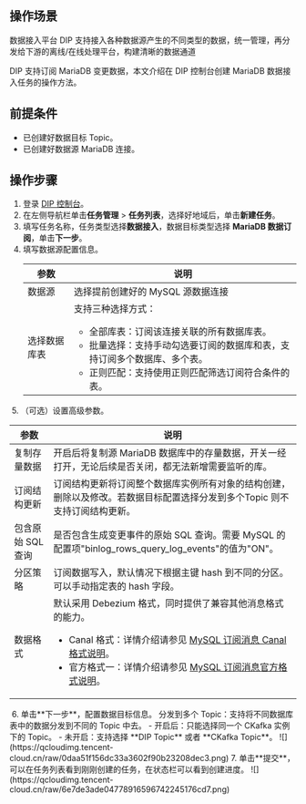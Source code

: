 ## 操作场景

数据接入平台 DIP 支持接入各种数据源产生的不同类型的数据，统一管理，再分发给下游的离线/在线处理平台，构建清晰的数据通道

DIP 支持订阅  MariaDB 变更数据，本文介绍在 DIP 控制台创建 MariaDB 数据接入任务的操作方法。

## 前提条件

- 已创建好数据目标 Topic。
- 已创建好数据源  MariaDB 连接。

## 操作步骤

1. 登录 [DIP 控制台](https://console.cloud.tencent.com/ckafka/datahub-overview)。
2. 在左侧导航栏单击**任务管理** > **任务列表**，选择好地域后，单击**新建任务**。
3. 填写任务名称，任务类型选择**数据接入**，数据目标类型选择 **MariaDB 数据订阅**，单击**下一步**。
4. 填写数据源配置信息。
   <table>
   <thead>
   <tr>
   <th>参数</th>
   <th>说明</th>
   </tr>
   </thead>
   <tbody><tr>
   <td>数据源</td>
   <td>选择提前创建好的 MySQL 源数据连接</td>
   </tr>
   <tr>
   <td>选择数据库表</td>
   <td>支持三种选择方式：<ul><li>全部库表：订阅该连接关联的所有数据库表。</li><li>批量选择：支持手动勾选要订阅的数据库和表，支持订阅多个数据库、多个表。</li><li>正则匹配：支持使用正则匹配筛选订阅符合条件的表。</li></ul></td>
   </tr>
   </tbody></table>
<img src="https://qcloudimg.tencent-cloud.cn/raw/404afbc6d13b64afcbe2953eddecd964.png" alt=""> 
5. （可选）设置高级参数。
<table>
<thead>
<tr>
<th>参数</th>
<th>说明</th>
</tr>
</thead>
<tbody><tr>
<td>复制存量数据</td>
<td>开启后将复制源 MariaDB 数据库中的存量数据，开关一经打开，无论后续是否关闭，都无法新增需要监听的库。</td>
</tr>
<tr>
<td>订阅结构更新</td>
<td>订阅结构更新将订阅整个数据库实例所有对象的结构创建，删除以及修改。若数据目标配置选择分发到多个Topic 则不支持订阅结构更新。</td>
</tr>
<tr>
<td>包含原始 SQL 查询</td>
<td>是否包含生成变更事件的原始 SQL 查询。需要 MySQL 的配置项"binlog_rows_query_log_events"的值为"ON"。</td>
</tr>
<tr>
<td>分区策略</td>
<td>订阅数据写入，默认情况下根据主键 hash 到不同的分区。可以手动指定表的 hash 字段。</td>
</tr>
<tr>
<td>数据格式</td>
<td>默认采用 Debezium 格式，同时提供了兼容其他消息格式的能力。<ul><li>Canal 格式：详情介绍请参见 <a href="https://cloud.tencent.com/document/product/1591/79158">MySQL 订阅消息 Canal 格式说明</a>。</li><li>官方格式一：详情介绍请参见 <a href="https://cloud.tencent.com/document/product/1591/79157">MySQL 订阅消息官方格式说明</a>。</li></ul></td>
</tr>
</tbody></table>
<img src="https://qcloudimg.tencent-cloud.cn/raw/5e9583ffe15566fcbd5ca352125e11fd.png" alt=""> 
6. 单击**下一步**，配置数据目标信息。
   分发到多个 Topic：支持将不同数据库表中的数据分发到不同的 Topic 中去。
      - 开启后：只能选择同一个 CKafka 实例下的 Topic。
      - 未开启：支持选择 **DIP Topic** 或者 **CKafka Topic**。
        ![](https://qcloudimg.tencent-cloud.cn/raw/0daa51f156dc33a3602f90b23208dec3.png)
7. 单击**提交**，可以在任务列表看到刚刚创建的任务，在状态栏可以看到创建进度。
   ![](https://qcloudimg.tencent-cloud.cn/raw/6e7de3ade04778916596742245176cd7.png)
